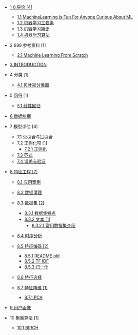   - [1 0.导论 [4]](/0.导论/README.md)
    - [1.1 MachineLearning Is Fun For Anyone Curious About ML](/0.导论/MachineLearning-Is-Fun-For-Anyone-Curious-About-ML.md)
    - [1.2 机器学习三要素](/0.导论/机器学习三要素.md)
    - [1.3 机器学习简史](/0.导论/机器学习简史.md)
    - [1.4 机器学习算法](/0.导论/机器学习算法.md)
  - 2 999.参考资料 [1]
    - [2.1 Machine Learning From Scratch](/999.参考资料/Machine%20Learning%20From%20Scratch/README.md)
      
  - [3 INTRODUCTION](/INTRODUCTION.md)
  - 4 分类 [1]
    - [4.1 贝叶斯分类器](/分类/贝叶斯分类器.md)
  - 5 回归 [1]
    - [5.1 线性回归](/回归/线性回归.md)
  - [6 数据挖掘](/数据挖掘/README.md)
    
  - 7 模型评估 [4]
    - [7.1 欠拟合与过拟合](/模型评估/欠拟合与过拟合.md)
    - 7.2 正则化项 [1]
      - [7.2.1 正则化](/模型评估/正则化项/正则化.md)
    - [7.3 范式](/模型评估/范式.md)
    - [7.4 误差与验证](/模型评估/误差与验证.md)
  - [8 特征工程 [7]](/特征工程/README.md)
    - [8.1 应用案例](/特征工程/应用案例/README.md)
      
    - [8.2 数据清理](/特征工程/数据清理/README.md)
      
    - [8.3 数据集 [2]](/特征工程/数据集/README.md)
      - [8.3.1 数据集特点](/特征工程/数据集/数据集特点.md)
      - [8.3.2 文本 [1]](/特征工程/数据集/文本/README.md)
        - [8.3.2.1 常用数据集介绍](/特征工程/数据集/文本/常用数据集介绍.md)
    - [8.4 时序分析](/特征工程/时序分析/README.md)
      
    - [8.5 特征编码 [2]](/特征工程/特征编码/README.md)
      - [8.5.1 README.old](/特征工程/特征编码/README.old.md)
      - [8.5.2 TF IDF](/特征工程/特征编码/TF-IDF.md)
      - [8.5.3 归一化](/特征工程/特征编码/归一化.md)
    - [8.6 特征选择](/特征工程/特征选择/README.md)
      
    - [8.7 特征降维 [1]](/特征工程/特征降维/README.md)
      - [8.7.1 PCA](/特征工程/特征降维/PCA.md)
  - [9 用户画像](/用户画像/README.md)
    
  - 10 聚类算法 [1]
    - [10.1 BIRCH](/聚类算法/BIRCH.md)